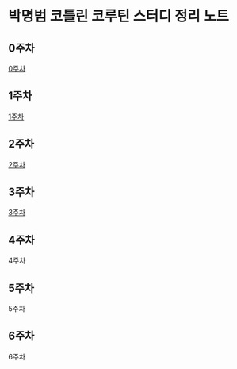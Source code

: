 # 박명범 코틀린 코루틴 스터디 정리 노트

## 0주차

[0주차](https://gist.github.com/mangbaam/4c6c5abced621253e3e8f1a18802675b)

## 1주차

[1주차](https://gist.github.com/mangbaam/c5e2b0dbf59b1778014777e5e0c16d45)

## 2주차

[2주차](https://gist.github.com/mangbaam/9867da9d966b93aa6ac13edb234d2051)

## 3주차

[3주차](https://gist.github.com/mangbaam/e6adb05929e82852695d61e2900bf54d)

## 4주차

4주차

## 5주차

5주차

## 6주차

6주차
